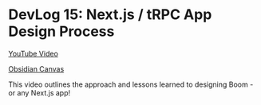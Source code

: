 # DevLog 15: Next.js / tRPC App Design Process

[YouTube Video](https://youtu.be/HP1g52d7PUM)

[Obsidian Canvas](./canvas/Next.js%20Design%20Process.canvas)

This video outlines the approach and lessons learned to designing Boom - or any Next.js app!
